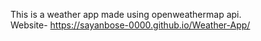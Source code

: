 This is a weather app made using openweathermap api. <br>
Website- https://sayanbose-0000.github.io/Weather-App/
